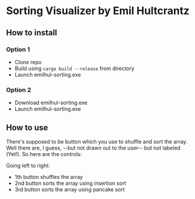 # Sorting Visualizer by Emil Hultcrantz

## How to install

### Option 1

* Clone repo
* Build using `cargo build --release` from directory
* Launch emilhul-sorting.exe

### Option 2

* Download emilhul-sorting.exe
* Launch emilhul-sorting.exe

## How to use

There's supposed to be button which you use to shuffle and sort the array.
Well there are, I guess, --but not drawn out to the user-- but not labeled (Yet!). So here are the controls:

Going left to right:

* 1th button shuffles the array
* 2nd button sorts the array using insertion sort
* 3rd button sorts the array using pancake sort  
